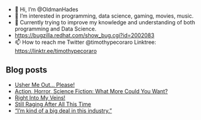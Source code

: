- 👋 Hi, I’m @OldmanHades
- 👀 I’m interested in programming, data science, gaming, movies, music.
- 🌱 Currently trying to improve my knowledge and understanding of both programming and Data Science.
- https://bugzilla.redhat.com/show_bug.cgi?id=2002083
- 📫 How to reach me Twitter @timothypecoraro
Linktree: https://linktr.ee/timothypecoraro

## Blog posts
<!-- BLOG-POST-LIST:START -->
- [Usher Me Out… Please!](https://medium.com/@timothypecoraro/usher-me-out-please-3903074a1d70?source=rss-5097f5c9b801------2)
- [Action, Horror, Science Fiction: What More Could You Want?](https://medium.com/@timothypecoraro/action-horror-science-fiction-what-more-could-you-want-0d351a63da82?source=rss-5097f5c9b801------2)
- [Right Into My Veins!](https://medium.com/@timothypecoraro/right-into-my-veins-55669623a395?source=rss-5097f5c9b801------2)
- [Still Raging After All This Time](https://medium.com/@timothypecoraro/still-raging-after-all-this-time-52cd54055700?source=rss-5097f5c9b801------2)
- [“I’m kind of a big deal in this industry.”](https://medium.com/@timothypecoraro/im-kind-of-a-big-deal-in-this-industry-1e32b787342a?source=rss-5097f5c9b801------2)
<!-- BLOG-POST-LIST:END -->
